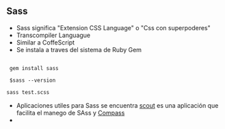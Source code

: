 ## Sass

* Sass significa "Extension CSS Language" o "Css con superpoderes"
* Transcompiler Languague
* Similar a CoffeScript
* Se instala a traves del sistema de Ruby Gem

```

 gem install sass

 $sass --version

```

```bash
sass test.scss
```

* Aplicaciones utiles para Sass se encuentra [scout](mhs.github.io/scout-app/) es una aplicación que facilita el manego de SAss y [Compass](compass.html)  
* 
